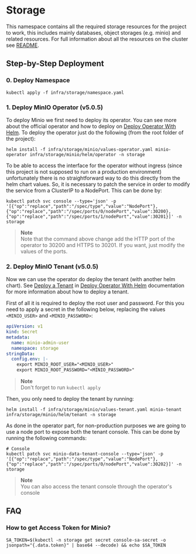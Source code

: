 # Storage

This namespace contains all the required storage resources for the project to work, this includes mainly
databases, object storages (e.g. minio) and related resources. For full information about all the resources
on the cluster see [README](../README.md).

## Step-by-Step Deployment

### 0. Deploy Namespace

```shell
kubectl apply -f infra/storage/namespace.yaml
```

### 1. Deploy MinIO Operator (v5.0.5)

To deploy Minio we first need to deploy its operator. You can see more about the official operator and how to
deploy on
[Deploy Operator With Helm](https://min.io/docs/minio/kubernetes/upstream/operations/install-deploy-manage/deploy-operator-helm.html).
To deploy the operator just do the following (from the root folder of the project):

```shell
helm install -f infra/storage/minio/values-operator.yaml minio-operator infra/storage/minio/helm/operator -n storage
```

To be able to access the interface for the operator without ingress (since this project is not supposed to
run on a production environment) unfortunately there is no straightforward way to do this directly from the
helm chart values. So, it is necessary to patch the service in order to modify the service from a ClusterIP
to a NodePort. This can be done by:

```shell
kubectl patch svc console --type='json' -p '[{"op":"replace","path":"/spec/type","value":"NodePort"},{"op":"replace","path":"/spec/ports/0/nodePort","value":30200},{"op":"replace","path":"/spec/ports/1/nodePort","value":30201}]' -n storage
```

> **Note** </br>
> Note that the command above change add the HTTP port of the operator to 30200 and HTTPS to 30201. If you
> want, just modify the values of the ports.

### 2. Deploy MinIO Tenant (v5.0.5)

Now we can use the operator do deploy the tenant (with another helm chart). See
[Deploy a Tenant](https://min.io/docs/minio/kubernetes/upstream/operations/install-deploy-manage/deploy-operator-helm.html#deploy-a-tenant) in
[Deploy Operator With Helm](https://min.io/docs/minio/kubernetes/upstream/operations/install-deploy-manage/deploy-operator-helm.html)
documentation for more information about how to deploy a tenant.

First of all it is required to deploy the root user and password. For this you need to apply a secret in the
following below, replacing the values `<MINIO_USER>` and `<MINIO_PASSWORD>`:

```yaml
apiVersion: v1
kind: Secret
metadata:
  name: minio-admin-user
  namespace: storage
stringData:
  config.env: |-
    export MINIO_ROOT_USER="<MINIO_USER>"
    export MINIO_ROOT_PASSWORD="<MINIO_PASSWORD>"
```

> **Note** </br>
> Don't forget to run `kubectl apply`

Then, you only need to deploy the tenant by running:

```shell
helm install -f infra/storage/minio/values-tenant.yaml minio-tenant infra/storage/minio/helm/tenant -n storage
```

As done in the operator part, for non-production purposes we are going to use a node port to expose both
the tenant console. This can be done by running the following commands:

```shell
# Console
kubectl patch svc minio-data-tenant-console --type='json' -p '[{"op":"replace","path":"/spec/type","value":"NodePort"},{"op":"replace","path":"/spec/ports/0/nodePort","value":30202}]' -n storage
```

> **Note** </br>
> You can also access the tenant console through the operator's console

## FAQ

### How to get Access Token for Minio?

```shell
SA_TOKEN=$(kubectl -n storage get secret console-sa-secret -o jsonpath="{.data.token}" | base64 --decode) && echo $SA_TOKEN
```
